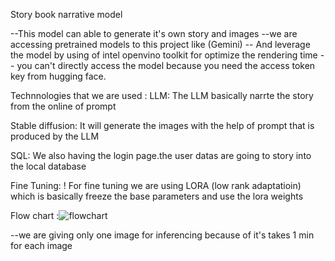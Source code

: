 Story book narrative model

--This model can able to generate it's own story and images --we are accessing pretrained models to this project like (Gemini) -- And leverage the model by using of intel openvino toolkit for optimize the rendering time -- you can't directly access the model because you need the access token key from hugging face.

Technnologies that we are used : LLM: The LLM basically narrte the story from the online of prompt

Stable diffusion: It will generate the images with the help of prompt that is produced by the LLM

SQL: We also having the login page.the user datas are going to story into the local database

Fine Tuning: ! For fine tuning we are using LORA (low rank adaptatioin) which is basically freeze the base parameters and use the lora weights

Flow chart :![flowchart](https://github.com/user-attachments/assets/6fe071a2-68dd-4b1a-a065-e7d39c6f95ab)

--we are giving only one image for inferencing because of it's takes 1 min for each image
